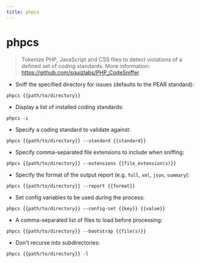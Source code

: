 ```yaml
---
title: phpcs
---
```

# phpcs

> Tokenize PHP, JavaScript and CSS files to detect violations of a defined set of coding standards.
> More information: <https://github.com/squizlabs/PHP_CodeSniffer>.

- Sniff the specified directory for issues (defaults to the PEAR standard):

`phpcs {{path/to/directory}}`

- Display a list of installed coding standards:

`phpcs -i`

- Specify a coding standard to validate against:

`phpcs {{path/to/directory}} --standard {{standard}}`

- Specify comma-separated file extensions to include when sniffing:

`phpcs {{path/to/directory}} --extensions {{file_extension(s)}}`

- Specify the format of the output report (e.g. `full`, `xml`, `json`, `summary`):

`phpcs {{path/to/directory}} --report {{format}}`

- Set config variables to be used during the process:

`phpcs {{path/to/directory}} --config-set {{key}} {{value}}`

- A comma-separated list of files to load before processing:

`phpcs {{path/to/directory}} --bootstrap {{file(s)}}`

- Don't recurse into subdirectories:

`phpcs {{path/to/directory}} -l`

